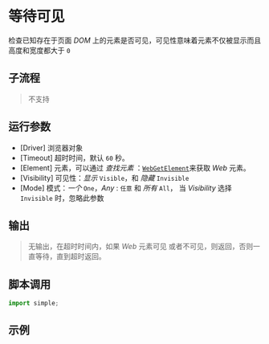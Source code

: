 # 等待可见
检查已知存在于页面 *DOM* 上的元素是否可见，可见性意味着元素不仅被显示而且高度和宽度都大于 `0`

## 子流程
> 不支持


## 运行参数
* [Driver] 浏览器对象
* [Timeout] 超时时间，默认 `60` 秒。
* [Element] 元素，可以通过 *查找元素* ：[`WebGetElement`](./WebGetElement.md)来获取 *Web* 元素。
* [Visibility] 可见性：*显示* `Visible`，和 *隐藏* `Invisible`
* [Mode] 模式：*一个* `One`，*Any* : `任意` 和 *所有* `All`， 当 *Visibility* 选择 `Invisible` 时，忽略此参数


## 输出

> 无输出，在超时时间内，如果 *Web* 元素可见 或者不可见，则返回，否则一直等待，直到超时返回。


## 脚本调用

```python
import simple;

```

## 示例